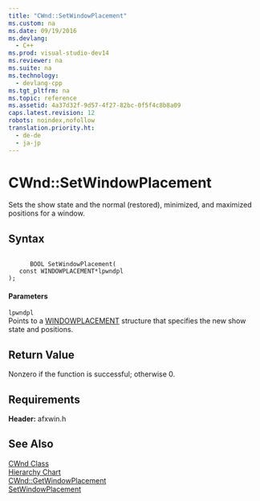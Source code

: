 ```yaml
---
title: "CWnd::SetWindowPlacement"
ms.custom: na
ms.date: 09/19/2016
ms.devlang: 
  - C++
ms.prod: visual-studio-dev14
ms.reviewer: na
ms.suite: na
ms.technology: 
  - devlang-cpp
ms.tgt_pltfrm: na
ms.topic: reference
ms.assetid: 4a37d32f-9d57-4f27-82bc-0f5f4c8b8a09
caps.latest.revision: 12
robots: noindex,nofollow
translation.priority.ht: 
  - de-de
  - ja-jp
---
```

# CWnd::SetWindowPlacement
Sets the show state and the normal (restored), minimized, and maximized positions for a window.  
  
## Syntax  
  
```  
  
      BOOL SetWindowPlacement(  
   const WINDOWPLACEMENT*lpwndpl   
);   
```  
  
#### Parameters  
 `lpwndpl`  
 Points to a [WINDOWPLACEMENT](../vs140/WINDOWPLACEMENT-Structure.md) structure that specifies the new show state and positions.  
  
## Return Value  
 Nonzero if the function is successful; otherwise 0.  
  
## Requirements  
 **Header:** afxwin.h  
  
## See Also  
 [CWnd Class](../vs140/CWnd-Class.md)   
 [Hierarchy Chart](../vs140/Hierarchy-Chart.md)   
 [CWnd::GetWindowPlacement](../vs140/CWnd--GetWindowPlacement.md)   
 [SetWindowPlacement](http://msdn.microsoft.com/library/windows/desktop/ms633544)